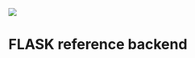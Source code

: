 ![](https://img.shields.io/badge/Fovich-%CA%95%E2%80%A2%E1%B4%A5%E2%80%A2%CA%94-brightgreen)
# FLASK reference backend